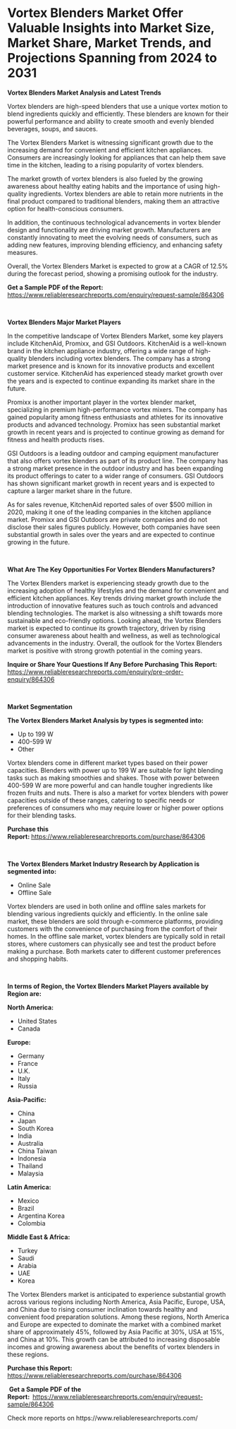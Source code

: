 <p><h1>Vortex Blenders Market Offer Valuable Insights into Market Size, Market Share, Market Trends, and Projections Spanning from 2024 to 2031</h1></p><p><strong>Vortex Blenders Market Analysis and Latest Trends</strong></p>
<p><p>Vortex blenders are high-speed blenders that use a unique vortex motion to blend ingredients quickly and efficiently. These blenders are known for their powerful performance and ability to create smooth and evenly blended beverages, soups, and sauces.</p><p>The Vortex Blenders Market is witnessing significant growth due to the increasing demand for convenient and efficient kitchen appliances. Consumers are increasingly looking for appliances that can help them save time in the kitchen, leading to a rising popularity of vortex blenders.</p><p>The market growth of vortex blenders is also fueled by the growing awareness about healthy eating habits and the importance of using high-quality ingredients. Vortex blenders are able to retain more nutrients in the final product compared to traditional blenders, making them an attractive option for health-conscious consumers.</p><p>In addition, the continuous technological advancements in vortex blender design and functionality are driving market growth. Manufacturers are constantly innovating to meet the evolving needs of consumers, such as adding new features, improving blending efficiency, and enhancing safety measures.</p><p>Overall, the Vortex Blenders Market is expected to grow at a CAGR of 12.5% during the forecast period, showing a promising outlook for the industry.</p></p>
<p><strong>Get a Sample PDF of the Report:&nbsp;</strong> <a href="https://www.reliableresearchreports.com/enquiry/request-sample/864306">https://www.reliableresearchreports.com/enquiry/request-sample/864306</a></p>
<p>&nbsp;</p>
<p><strong>Vortex Blenders Major Market Players</strong></p>
<p><p>In the competitive landscape of Vortex Blenders Market, some key players include KitchenAid, Promixx, and GSI Outdoors. KitchenAid is a well-known brand in the kitchen appliance industry, offering a wide range of high-quality blenders including vortex blenders. The company has a strong market presence and is known for its innovative products and excellent customer service. KitchenAid has experienced steady market growth over the years and is expected to continue expanding its market share in the future.</p><p>Promixx is another important player in the vortex blender market, specializing in premium high-performance vortex mixers. The company has gained popularity among fitness enthusiasts and athletes for its innovative products and advanced technology. Promixx has seen substantial market growth in recent years and is projected to continue growing as demand for fitness and health products rises.</p><p>GSI Outdoors is a leading outdoor and camping equipment manufacturer that also offers vortex blenders as part of its product line. The company has a strong market presence in the outdoor industry and has been expanding its product offerings to cater to a wider range of consumers. GSI Outdoors has shown significant market growth in recent years and is expected to capture a larger market share in the future.</p><p>As for sales revenue, KitchenAid reported sales of over $500 million in 2020, making it one of the leading companies in the kitchen appliance market. Promixx and GSI Outdoors are private companies and do not disclose their sales figures publicly. However, both companies have seen substantial growth in sales over the years and are expected to continue growing in the future.</p></p>
<p>&nbsp;</p>
<p><strong>What Are The Key Opportunities For Vortex Blenders Manufacturers?</strong></p>
<p><p>The Vortex Blenders market is experiencing steady growth due to the increasing adoption of healthy lifestyles and the demand for convenient and efficient kitchen appliances. Key trends driving market growth include the introduction of innovative features such as touch controls and advanced blending technologies. The market is also witnessing a shift towards more sustainable and eco-friendly options. Looking ahead, the Vortex Blenders market is expected to continue its growth trajectory, driven by rising consumer awareness about health and wellness, as well as technological advancements in the industry. Overall, the outlook for the Vortex Blenders market is positive with strong growth potential in the coming years.</p></p>
<p><strong>Inquire or Share Your Questions If Any Before Purchasing This Report:</strong> <a href="https://www.reliableresearchreports.com/enquiry/pre-order-enquiry/864306">https://www.reliableresearchreports.com/enquiry/pre-order-enquiry/864306</a></p>
<p>&nbsp;</p>
<p><strong>Market Segmentation</strong></p>
<p><strong>The Vortex Blenders Market Analysis by types is segmented into:</strong></p>
<p><ul><li>Up to 199 W</li><li>400-599 W</li><li>Other</li></ul></p>
<p><p>Vortex blenders come in different market types based on their power capacities. Blenders with power up to 199 W are suitable for light blending tasks such as making smoothies and shakes. Those with power between 400-599 W are more powerful and can handle tougher ingredients like frozen fruits and nuts. There is also a market for vortex blenders with power capacities outside of these ranges, catering to specific needs or preferences of consumers who may require lower or higher power options for their blending tasks.</p></p>
<p><strong>Purchase this Report:&nbsp;</strong><a href="https://www.reliableresearchreports.com/purchase/864306">https://www.reliableresearchreports.com/purchase/864306</a></p>
<p>&nbsp;</p>
<p><strong>The Vortex Blenders Market Industry Research by Application is segmented into:</strong></p>
<p><ul><li>Online Sale</li><li>Offline Sale</li></ul></p>
<p><p>Vortex blenders are used in both online and offline sales markets for blending various ingredients quickly and efficiently. In the online sale market, these blenders are sold through e-commerce platforms, providing customers with the convenience of purchasing from the comfort of their homes. In the offline sale market, vortex blenders are typically sold in retail stores, where customers can physically see and test the product before making a purchase. Both markets cater to different customer preferences and shopping habits.</p></p>
<p>&nbsp;</p>
<p><strong>In terms of Region, the Vortex Blenders Market Players available by Region are:</strong></p>
<p>
    <p> <strong> North America: </strong>
        <ul>
            <li>United States</li>
            <li>Canada</li>
        </ul>
        </p> 
    <p> <strong> Europe: </strong>
        <ul>
            <li>Germany</li>
            <li>France</li>
            <li>U.K.</li>
            <li>Italy</li>
            <li>Russia</li>
        </ul>
        </p> 
    <p> <strong> Asia-Pacific: </strong>
        <ul>
            <li>China</li>
            <li>Japan</li>
            <li>South Korea</li>
            <li>India</li>
            <li>Australia</li>
            <li>China Taiwan</li>
            <li>Indonesia</li>
            <li>Thailand</li>
            <li>Malaysia</li>
        </ul>
        </p> 
    <p> <strong> Latin America: </strong>
        <ul>
            <li>Mexico</li>
            <li>Brazil</li>
            <li>Argentina Korea</li>
            <li>Colombia</li>
        </ul>
        </p> 
    <p> <strong> Middle East & Africa: </strong>
        <ul>
            <li>Turkey</li>
            <li>Saudi</li>
            <li>Arabia</li>
            <li>UAE</li>
            <li>Korea</li>
        </ul>
    </p>
    </p>
<p><p>The Vortex Blenders market is anticipated to experience substantial growth across various regions including North America, Asia Pacific, Europe, USA, and China due to rising consumer inclination towards healthy and convenient food preparation solutions. Among these regions, North America and Europe are expected to dominate the market with a combined market share of approximately 45%, followed by Asia Pacific at 30%, USA at 15%, and China at 10%. This growth can be attributed to increasing disposable incomes and growing awareness about the benefits of vortex blenders in these regions.</p></p>
<p><strong>Purchase this Report: </strong><a href="https://www.reliableresearchreports.com/purchase/864306">https://www.reliableresearchreports.com/purchase/864306</a></p>
<p>&nbsp;<strong>Get a Sample PDF of the Report:&nbsp;&nbsp;</strong><a href="https://www.reliableresearchreports.com/enquiry/request-sample/864306">https://www.reliableresearchreports.com/enquiry/request-sample/864306</a></p>
<p><strong></strong></p>
<p>Check more reports on https://www.reliableresearchreports.com/</p>